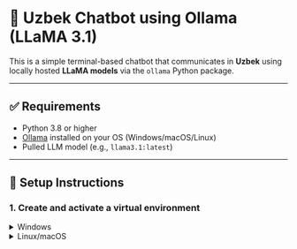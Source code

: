 # 💬 Uzbek Chatbot using Ollama (LLaMA 3.1)

This is a simple terminal-based chatbot that communicates in **Uzbek** using locally hosted **LLaMA models** via the `ollama` Python package.

---

## ✅ Requirements

- Python 3.8 or higher
- [Ollama](https://ollama.com/download) installed on your OS (Windows/macOS/Linux)
- Pulled LLM model (e.g., `llama3.1:latest`)

---

## 🔧 Setup Instructions

### 1. Create and activate a virtual environment

<details>
<summary>Windows</summary>
##1.Create Virtual Environment
```bash
python -m venv venv
```
##2. Active 
```bash
venv\Scripts\activate
``` 
</details>

<details> 
<summary>Linux/macOS</summary>
```bash
python3 -m venv venv
```
```bash
source venv/bin/activate
```
</details>
